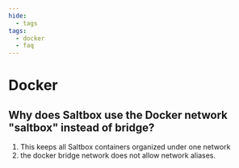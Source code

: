 ```yaml
---
hide:
  - tags
tags:
  - docker
  - faq
---
```


# Docker

## Why does Saltbox use the Docker network "saltbox" instead of bridge?

1. This keeps all Saltbox containers organized under one network
2. the docker bridge network does not allow network aliases.
